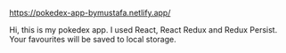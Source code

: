 https://pokedex-app-bymustafa.netlify.app/

Hi, this is my pokedex app. I used React, React Redux and Redux Persist. Your favourites will be saved to local storage.
